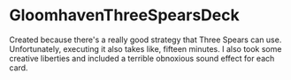 # GloomhavenThreeSpearsDeck

Created because there's a really good strategy that Three Spears can use. Unfortunately, executing it also takes like, fifteen minutes.
I also took some creative liberties and included a terrible obnoxious sound effect for each card.
